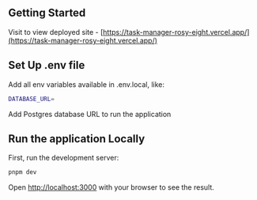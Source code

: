 ## Getting Started

Visit to view deployed site - [https://task-manager-rosy-eight.vercel.app/](https://task-manager-rosy-eight.vercel.app/)

## Set Up .env file

Add all env variables available in .env.local, like:

```bash
DATABASE_URL=
```

Add Postgres database URL to run the application

## Run the application Locally

First, run the development server:

```bash
pnpm dev
```

Open [http://localhost:3000](http://localhost:3000) with your browser to see the result.
